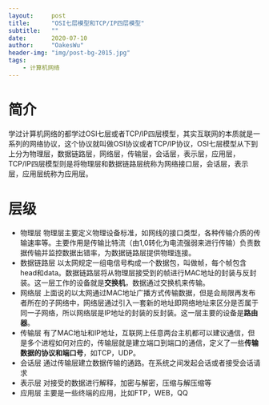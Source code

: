 ```yaml
---
layout:     post
title:      "OSI七层模型和TCP/IP四层模型"
subtitle:   ""
date:       2020-07-10
author:     "OakesWu"
header-img: "img/post-bg-2015.jpg"
tags:
    - 计算机网络
---
```


# 简介
学过计算机网络的都学过OSI七层或者TCP/IP四层模型，其实互联网的本质就是一系列的网络协议，这个协议就叫做OSI协议或者TCP/IP协议，OSI七层模型从下到上分为物理层，数据链路层，网络层，传输层，会话层，表示层，应用层，TCP/IP四层模型则是将物理层和数据链路层统称为网络接口层，会话层，表示层，应用层统称为应用层。

# 层级
- 物理层
物理层主要定义物理设备标准，如网线的接口类型，各种传输介质的传输速率等。主要作用是传输比特流（由1,0转化为电流强弱来进行传输）负责数据传输并监控数据出错率，为数据链路层提供物理连接。
- 数据链路层
以太网规定一组电信号构成一个数据包，叫做帧，每个帧包含head和data。数据链路层将从物理层接受到的帧进行MAC地址的封装与反封装。这一层工作的设备就是**交换机**，数据通过交换机来传输。
- 网络层
上面说的以太网通过MAC地址广播方式传输数据，但是会局限再发布者所在的子网络中，网络层通过引入一套新的地址即网络地址来区分是否属于同一子网络，所以网络层是IP地址的封装的反封装。这一层主要的设备是**路由器**。
- 传输层
有了MAC地址和IP地址，互联网上任意两台主机都可以建议通信，但是多个进程如何对应的，传输层就是建立端口到端口的通信，定义了一些**传输数据的协议和端口号**，如TCP，UDP。
- 会话层
通过传输层建立数据传输的通路。在系统之间发起会话或者接受会话请求
- 表示层
对接受的数据进行解释，加密与解密，压缩与解压缩等
- 应用层
主要是一些终端的应用，比如FTP，WEB，QQ